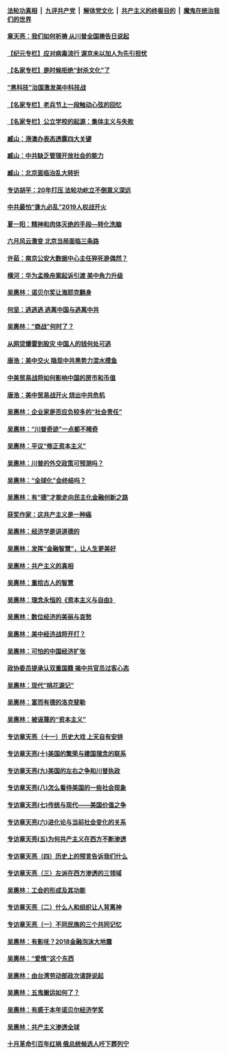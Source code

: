 

####  [法轮功真相](../../../../basic/blob/master/README.md?t=05230801) &nbsp;|&nbsp; [九评共产党](../../../../9ping.md/blob/master/README.md?t=05230801) &nbsp;|&nbsp; [解体党文化](../../../../jtdwh.md/blob/master/README.md?t=05230801)  &nbsp;|&nbsp; [共产主义的终极目的](../../../../gczydzjmd.md/blob/master/README.md?t=05230801) &nbsp;|&nbsp; [魔鬼在统治我们的世界](../../../../mgztzwmdsj.md/blob/master/README.md?t=05230801) 

#### [章天亮：我们如何祈祷 从川普全国祷告日说起](../pages/nsc423/n11944627.md?t=05230801) 

#### [【纪元专栏】应对病毒流行 渥京未以加人为先引担忧](../pages/nsc423/n11875714.md?t=05230801) 

#### [【名家专栏】是时候拒绝“封杀文化”了](../pages/nsc423/n11814093.md?t=05230801) 

#### [“黑科技”治国激发美中科技战](../pages/nsc423/n11638056.md?t=05230801) 

#### [【名家专栏】老兵节上一段触动心弦的回忆](../pages/nsc423/n11646016.md?t=05230801) 

#### [【名家专栏】公立学校的起源：集体主义与失败](../pages/nsc423/n11601833.md?t=05230801) 

#### [臧山：港澳办表态透露四大关键](../pages/nsc423/n11421628.md?t=05230801) 

#### [臧山：中共缺乏管理开放社会的能力](../pages/nsc423/n11407457.md?t=05230801) 

#### [臧山：北京面临治乱大转折](../pages/nsc423/n11406895.md?t=05230801) 

#### [专访胡平：20年打压 法轮功屹立不倒意义深远](../pages/nsc423/n11398800.md?t=05230801) 

#### [中共最怕“逢九必乱”2019人权战开火](../pages/nsc423/n11385248.md?t=05230801) 

#### [夏一阳：精神和肉体灭绝的手段—转化洗脑](../pages/nsc423/n11368250.md?t=05230801) 

#### [六月风云激变 北京当局面临三条路](../pages/nsc423/n11313668.md?t=05230801) 

#### [许茹：南京公安大数据中心主任猝死是偶然？](../pages/nsc423/n11064744.md?t=05230801) 

#### [横河：华为孟晚舟案起诉引渡 美中角力升级](../pages/nsc423/n11027230.md?t=05230801) 

#### [吴惠林：诺贝尔奖让海耶克翻身](../pages/nsc423/n10890049.md?t=05230801) 

#### [何坚：逃逃逃 逃离中国与逃离中共](../pages/nsc423/n10592891.md?t=05230801) 

#### [吴惠林：“商战”何时了？](../pages/nsc423/n10573558.md?t=05230801) 

#### [从网贷爆雷到股灾 中国人的钱何处可逃](../pages/nsc423/n10572800.md?t=05230801) 

#### [唐浩：美中交火 隐现中共黑势力混水摸鱼](../pages/nsc423/n10544040.md?t=05230801) 

#### [中美贸易战将如何影响中国的房市和币值](../pages/nsc423/n10543697.md?t=05230801) 

#### [唐浩：美中贸易战开火 烧出中共危机](../pages/nsc423/n10540126.md?t=05230801) 

#### [吴惠林：企业家是否应负较多的“社会责任”](../pages/nsc423/n10535022.md?t=05230801) 

#### [吴惠林：“川普奇迹”一点都不稀奇](../pages/nsc423/n10512808.md?t=05230801) 

#### [吴惠林：平议“修正资本主义”](../pages/nsc423/n10495724.md?t=05230801) 

#### [吴惠林：川普的外交政策可预测吗？](../pages/nsc423/n10462387.md?t=05230801) 

#### [吴惠林：“全球化”会终结吗？](../pages/nsc423/n10452838.md?t=05230801) 

#### [吴惠林：有“德”才能走向民主化金融创新之路](../pages/nsc423/n10432292.md?t=05230801) 

#### [获奖作家：这共产主义是一种癌](../pages/nsc423/n10431541.md?t=05230801) 

#### [吴惠林：经济学是讲道德的](../pages/nsc423/n10398014.md?t=05230801) 

#### [吴惠林：发挥“金融智慧”，让人生更美好](../pages/nsc423/n10375019.md?t=05230801) 

#### [吴惠林：共产主义的真相](../pages/nsc423/n10351394.md?t=05230801) 

#### [吴惠林：重拾古人的智慧](../pages/nsc423/n10337691.md?t=05230801) 

#### [吴惠林：理念永恒的《资本主义与自由》](../pages/nsc423/n10316274.md?t=05230801) 

#### [吴惠林：数位经济的美丽与哀愁](../pages/nsc423/n10292946.md?t=05230801) 

#### [吴惠林：美中经济战将开打？](../pages/nsc423/n10258825.md?t=05230801) 

#### [吴惠林：可怕的中国经济扩张](../pages/nsc423/n10219147.md?t=05230801) 

#### [政协委员提承认双重国籍 揭中共官员过客心态](../pages/nsc423/n10208809.md?t=05230801) 

#### [吴惠林：现代“桃花源记”](../pages/nsc423/n10185234.md?t=05230801) 

#### [吴惠林：富而有德的洛克斐勒](../pages/nsc423/n10142264.md?t=05230801) 

#### [吴惠林：被诬蔑的“资本主义”](../pages/nsc423/n10124816.md?t=05230801) 

#### [专访章天亮（十一）历史大戏 上天自有安排](../pages/nsc423/n10094905.md?t=05230801) 

#### [专访章天亮(十)美国的繁荣与建国理念的联系](../pages/nsc423/n10094899.md?t=05230801) 

#### [专访章天亮(九)美国的左右之争和川普执政](../pages/nsc423/n10094889.md?t=05230801) 

#### [专访章天亮(八)怎么看待美国的一些社会现象](../pages/nsc423/n10094857.md?t=05230801) 

#### [专访章天亮(七)传统与现代——美国价值之争](../pages/nsc423/n10093140.md?t=05230801) 

#### [专访章天亮(六)进化论与当前社会变化的关系](../pages/nsc423/n10092036.md?t=05230801) 

#### [专访章天亮(五)为何共产主义在西方不断渗透](../pages/nsc423/n10083620.md?t=05230801) 

#### [专访章天亮（四）历史上的预言告诉我们什么](../pages/nsc423/n10083606.md?t=05230801) 

#### [专访章天亮（三）左派在西方渗透的三领域](../pages/nsc423/n10081115.md?t=05230801) 

#### [吴惠林：工会的形成及其功能](../pages/nsc423/n10080633.md?t=05230801) 

#### [专访章天亮（二）什么人和组织让人背离神](../pages/nsc423/n10076637.md?t=05230801) 

#### [专访章天亮（一）不同民族的三个共同记忆](../pages/nsc423/n10074188.md?t=05230801) 

#### [吴惠林：有影呒？2018金融泡沫大地震](../pages/nsc423/n10040534.md?t=05230801) 

#### [吴惠林：“爱情”这个东西](../pages/nsc423/n10019423.md?t=05230801) 

#### [吴惠林：由台湾劳动部政次请辞说起](../pages/nsc423/n9979679.md?t=05230801) 

#### [吴惠林：五鬼搬运如何了？](../pages/nsc423/n9925338.md?t=05230801) 

#### [吴惠林：有感于本年诺贝尔经济学奖](../pages/nsc423/n9871883.md?t=05230801) 

#### [吴惠林：共产主义渗透全球](../pages/nsc423/n9812748.md?t=05230801) 

#### [十月革命引百年红祸 俄总统候选人吁下葬列宁](../pages/nsc423/n9810182.md?t=05230801) 

